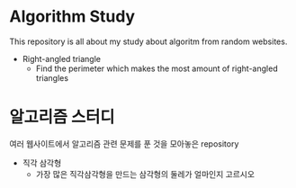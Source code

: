 # Algorithm Study

This repository is all about my study about algoritm from random websites.
* Right-angled triangle
  - Find the perimeter which makes the most amount of right-angled triangles
  
  
# 알고리즘 스터디
여러 웹사이트에서 알고리즘 관련 문제를 푼 것을 모아놓은 repository
* 직각 삼각형
  - 가장 많은 직각삼각형을 만드는 삼각형의 둘레가 얼마인지 고르시오
